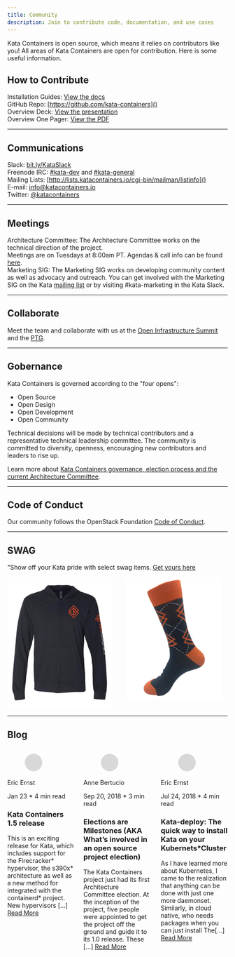 ```yaml
---
title: Community
description: Join to contribute code, documentation, and use cases
---
```


Kata Containers is open source, which means it relies on contributors like you! All areas of Kata Containers are open for contribution. Here is some useful information.

## How to Contribute

Installation Guides: [View the docs]()  
GitHub Repo: [https://github.com/kata-containers]()  
Overview Deck: [View the presentation]()  
Overview One Pager: [View the PDF]()  

---

## Communications

Slack: [bit.ly/KataSlack]()  
Freenode IRC: [#kata-dev]() and [#kata-general]()  
Mailing Lists: [http://lists.katacontainers.io/cgi-bin/mailman/listinfo]()  
E-mail: [info@katacontainers.io]()  
Twitter: [@katacontainers]()  


---

## Meetings

Architecture Committee: The Architecture Committee works on the technical direction of the project.  
Meetings are on Tuesdays at 8:00am PT. Agendas & call info can be found [here]().  
Marketing SIG: The Marketing SIG works on developing community content as well as advocacy and outreach. You can get involved with the Marketing SIG on the Kata [mailing list]() or by visiting #kata-marketing in the Kata Slack.

---

## Collaborate

Meet the team and collaborate with us at the [Open Infrastructure Summit]() and the [PTG]().

---

## Gobernance

Kata Containers is governed according to the "four opens":

* Open Source
* Open Design
* Open Development
* Open Community

Technical decisions will be made by technical contributors and a representative technical leadership committee. The community is committed to diversity, openness, encouraging new contributors and leaders to rise up.

Learn more about [Kata Containers governance, election process and the current Architecture Committee](). 


---

## Code of Conduct

Our community follows the OpenStack Foundation [Code of Conduct]().

---

## SWAG

"Show off your Kata pride with select swag items. [Get yours here]()

<div class="columns swag">
<div class="column swag">

<img src="../.vuepress/theme/images/kata_hoodie_frnt_720x.png" alt="title" class="img-swag" />

</div>

<div class="column swag">

<img src="../.vuepress/theme/images/Sock1_720x.png" alt="title" class="img-swag" />

</div>

</div>

---

## Blog

<div class="columns ">
<div class="column ">
    <div class="card">
    <div class="card-content">
        <div class="media">
        <div class="media-left">
            <figure class="image is-48x48">
            <img src="../.vuepress/theme/images/oval_3.png" alt="Placeholder image">
            </figure>
        </div>
        <div class="media-content">
            <p class="title is-4">Eric Ernst</p>
            <p class="subtitle is-6">Jan 23 * 4 min read</p>
        </div>
        </div>
        <div class="content">
        <h3>Kata Containers 1.5 release</h3>
        This is an exciting release for Kata, which includes support for the Firecracker* hypervisor, the s390x* architecture as well as a new method for integrated with the containerd* project. New hypervisors [...] <a href="#">Read More</a>
        </div>
    </div>
    </div>
</div>

<div class="column ">
    <div class="card">
    <div class="card-content">
        <div class="media">
        <div class="media-left">
            <figure class="image is-48x48">
            <img src="../.vuepress/theme/images/oval_3.png" alt="Placeholder image">
            </figure>
        </div>
        <div class="media-content">
            <p class="title is-4">Anne Bertucio</p>
            <p class="subtitle is-6">Sep 20, 2018 * 3 min read</p>
        </div>
        </div>
        <div class="content">
        <h3>Elections are Milestones (AKA What’s involved in an open source project election)</h3>
        The Kata Containers project just had its first Architecture Committee election. At the inception of the project, five people were appointed to get the project off the ground and guide it to its 1.0 release. These [...] <a href="#">Read More</a>
        </div>
    </div>
    </div>
</div>


<div class="column ">
    <div class="card">
    <div class="card-content">
        <div class="media">
        <div class="media-left">
            <figure class="image is-48x48">
            <img src="../.vuepress/theme/images/oval_3.png" alt="Placeholder image">
            </figure>
        </div>
        <div class="media-content">
            <p class="title is-4">Eric Ernst</p>
            <p class="subtitle is-6">Jul 24, 2018 * 4 min read</p>
        </div>
        </div>
        <div class="content">
        <h3>Kata-deploy: The quick way to install Kata on your Kubernets*Cluster</h3>
        As I have learned more about Kubernetes, I came to the realization that anything can be done with just one more daemonset. Similarly, in cloud native, who needs packages when you can just install The[...] <a href="#">Read More</a>
        </div>
    </div>
    </div>
</div>


</div>